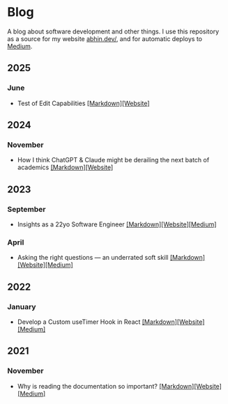 # Blog

A blog about software development and other things. I use this repository as a source for my website [abhin.dev/](https://www.abhin.dev/blog), and for automatic deploys to [Medium](https://www.medium.com/@abhinr).

## 2025

### June

- Test of Edit Capabilities [[Markdown]](posts/2025/06/test-2.md)[[Website]](https://abhinrustagi.com/blog/test-2)


## 2024

### November

- How I think ChatGPT & Claude might be derailing the next batch of academics [[Markdown]](posts/2024/11/chatgpt-claude-derailed-semester.md)[[Website]](https://www.abhin.dev/blog/chatgpt-claude-derailed-semester)


## 2023

### September

- Insights as a 22yo Software Engineer [[Markdown]](posts/2023/09/insights-as-a-22yo-software-engineer.md)[[Website]](https://www.abhin.dev/blog/insights-as-a-22yo-software-engineer)[[Medium]](https://medium.com/design-bootcamp/insights-as-a-22yo-software-engineer-d3b8a79c585b)

### April

- Asking the right questions — an underrated soft skill [[Markdown]](posts/2023/04/asking-the-right-questions.md)[[Website]](https://www.abhin.dev/blog/asking-the-right-questions)[[Medium]](https://medium.com/design-bootcamp/asking-the-right-questions-an-underrated-soft-skill-62bc5ca80013)


## 2022

### January

- Develop a Custom useTimer Hook in React [[Markdown]](posts/2022/01/custom-usetimer-hook-in-react.md)[[Website]](https://www.abhin.dev/blog/custom-usetimer-hook-in-react)[[Medium]](https://javascript.plainenglish.io/developing-a-custom-usetimer-hook-in-react-18585ea3d24)


## 2021

### November

- Why is reading the documentation so important? [[Markdown]](posts/2021/11/reading-the-documentation-important.md)[[Website]](https://www.abhin.dev/blog/reading-the-documentation-important)[[Medium]](https://javascript.plainenglish.io/reading-the-documentation-important-5cf50bab0c9f)


